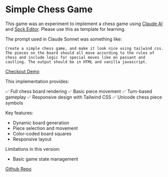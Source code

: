 # Simple Chess Game

This game was an experiment to implement a chess game using [Claude AI](https://anthropic.com) and [Spck Editor](https://spck.io). Please use this as template for learning.

The prompt used in Claude Sonnet was something like:

```
Create a simple chess game, and make it look nice using tailwind css. The pieces on the board should all move according to the rules of chess and include logic for special moves like en passant and castling. The output should be in HTML and vanilla javascript.
```

[Checkout Demo](https://spck.io/labs/9Ft1iGolS)

This implementation provides:

✅ Full chess board rendering
✅ Basic piece movement
✅ Turn-based gameplay
✅ Responsive design with Tailwind CSS
✅ Unicode chess piece symbols

Key features:
- Dynamic board generation
- Piece selection and movement
- Color-coded board squares
- Responsive layout

Limitations in this version:
- Basic game state management

[Github Repo](https://github.com/spck-labs/Simple-Chess-Game)
